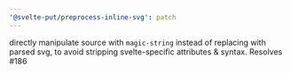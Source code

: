 ```yaml
---
'@svelte-put/preprocess-inline-svg': patch
---
```


directly manipulate source with `magic-string` instead of replacing with parsed svg, to avoid stripping svelte-specific attributes & syntax. Resolves #186
